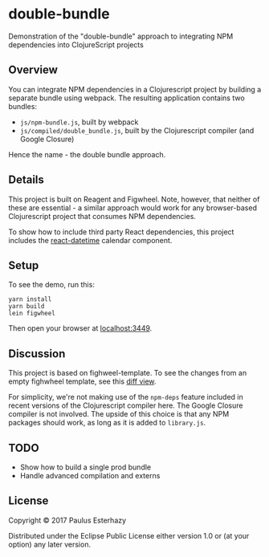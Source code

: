 # double-bundle

Demonstration of the "double-bundle" approach to integrating NPM dependencies into ClojureScript projects

## Overview

You can integrate NPM dependencies in a Clojurescript project by building a separate bundle using webpack. The resulting application contains two bundles:

- `js/npm-bundle.js`, built by webpack
- `js/compiled/double_bundle.js`, built by the Clojurescript compiler (and Google Closure)

Hence the name - the double bundle approach.

## Details

This project is built on Reagent and Figwheel. Note, however, that neither of these are essential - a similar approach would work for any browser-based Clojurescript project that consumes NPM dependencies.

To show how to include third party React dependencies, this project includes the [react-datetime](https://github.com/YouCanBookMe/react-datetime) calendar component.

## Setup

To see the demo, run this:

```shell
yarn install
yarn build
lein figwheel
```

Then open your browser at [localhost:3449](http://localhost:3449/).

## Discussion

This project is based on fighweel-template. To see the changes from an empty fighwheel template, see this [diff view](https://github.com/pesterhazy/double-bundle/compare/init...master).

For simplicity, we're not making use of the `npm-deps` feature included in recent versions of the Clojurescript compiler here. The Google Closure compiler is not involved. The upside of this choice is that any NPM packages should work, as long as it is added to `library.js`.

## TODO

- Show how to build a single prod bundle
- Handle advanced compilation and externs

## License

Copyright © 2017 Paulus Esterhazy

Distributed under the Eclipse Public License either version 1.0 or (at your option) any later version.
